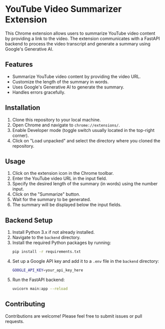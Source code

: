 # YouTube Video Summarizer Extension

This Chrome extension allows users to summarize YouTube video content by providing a link to the video. The extension communicates with a FastAPI backend to process the video transcript and generate a summary using Google's Generative AI.

## Features

- Summarize YouTube video content by providing the video URL.
- Customize the length of the summary in words.
- Uses Google's Generative AI to generate the summary.
- Handles errors gracefully.

## Installation

1. Clone this repository to your local machine.
2. Open Chrome and navigate to `chrome://extensions/`.
3. Enable Developer mode (toggle switch usually located in the top-right corner).
4. Click on "Load unpacked" and select the directory where you cloned the repository.

## Usage

1. Click on the extension icon in the Chrome toolbar.
2. Enter the YouTube video URL in the input field.
3. Specify the desired length of the summary (in words) using the number input.
4. Click on the "Summarize" button.
5. Wait for the summary to be generated.
6. The summary will be displayed below the input fields.

## Backend Setup

1. Install Python 3.x if not already installed.
2. Navigate to the `backend` directory.
3. Install the required Python packages by running:
   ```bash
   pip install -r requirements.txt
   ```
4. Set up a Google API key and add it to a `.env` file in the `backend` directory:
   ```bash
   GOOGLE_API_KEY=your_api_key_here
   ```
5. Run the FastAPI backend:
   ```bash
   uvicorn main:app --reload
   ```

## Contributing

Contributions are welcome! Please feel free to submit issues or pull requests.
